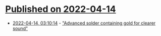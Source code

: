 # [Published on 2022-04-14](index.md)

* [2022-04-14, 03:10:14](https://news.ycombinator.com/item?id=31023042) - [\"Advanced solder containing gold for clearer sound\"](https://www.sony.co.nz/electronics/walkman/nw-a100-series)
